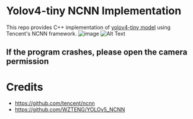 # Yolov4-tiny NCNN Implementation

This repo provides C++ implementation of [yolov4-tiny model](https://github.com/AlexeyAB/darknet) using
Tencent's NCNN framework.
![image](https://github.com/i-am-tejas/Object-Detection/blob/main/Demo.gif)
![Alt Text](https://github.com/i-am-tejas/Object-Detection/blob/main/Demo.gif)



## If the program crashes, please open the camera permission

# Credits 
* https://github.com/tencent/ncnn
* https://github.com/WZTENG/YOLOv5_NCNN
